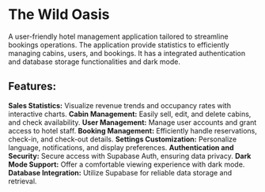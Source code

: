 # The Wild Oasis

A user-friendly hotel management application tailored to streamline bookings operations. The application provide statistics to efficiently managing cabins, users, and bookings. It has a integrated authentication and database storage functionalities and dark mode.


## Features:

**Sales Statistics:** Visualize revenue trends and occupancy rates with interactive charts.
**Cabin Management:** Easily sell, edit, and delete cabins, and check availability.
**User Management:** Manage user accounts and grant access to hotel staff.
**Booking Management:** Efficiently handle reservations, check-in, and check-out details.
**Settings Customization:** Personalize language, notifications, and display preferences.
**Authentication and Security:** Secure access with Supabase Auth, ensuring data privacy.
**Dark Mode Support:** Offer a comfortable viewing experience with dark mode.
**Database Integration:** Utilize Supabase for reliable data storage and retrieval.
